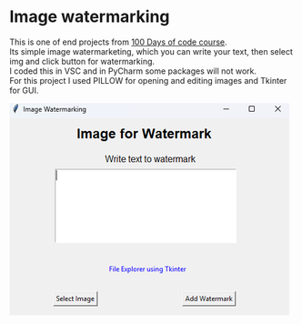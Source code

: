 # <h1>Image watermarking</h1>  
This is one of end projects from [100 Days of code course](https://www.udemy.com/course/100-days-of-code/).  
Its simple image watermarketing, which you can write your text, then select img and click button for watermarking.  
I coded this in VSC and in PyCharm some packages will not work.  
For this project I used PILLOW for opening and editing images and Tkinter for GUI.
  
![Screenshot of program running](https://github.com/NiebianskoLicy/image_watermarking/blob/main/image_watermarking_img.png)
